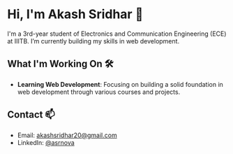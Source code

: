 # Hi, I'm Akash Sridhar 👋

I'm a 3rd-year student of Electronics and Communication Engineering (ECE) at IIITB. I’m currently building my skills in web development.

## What I'm Working On 🛠
- **Learning Web Development**: Focusing on building a solid foundation in web development through various courses and projects.

## Contact 📫
- Email: [akashsridhar20@gmail.com](mailto:akashsridhar20@gmail.com)
- LinkedIn: [@asrnova](https://www.linkedin.com/in/asrnova/)
